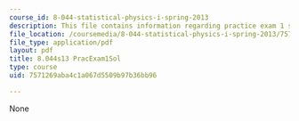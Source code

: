 ```yaml
---
course_id: 8-044-statistical-physics-i-spring-2013
description: This file contains information regarding practice exam 1 solution.
file_location: /coursemedia/8-044-statistical-physics-i-spring-2013/7571269aba4c1a067d5509b97b36bb96_MIT8_044S13_E1Psol.pdf
file_type: application/pdf
layout: pdf
title: 8.044s13 PracExam1Sol
type: course
uid: 7571269aba4c1a067d5509b97b36bb96

---
```

None